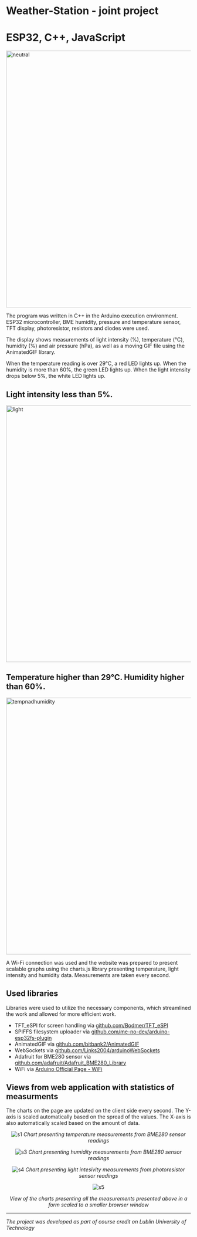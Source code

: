 # Weather-Station - joint project
# ESP32, C++, JavaScript

<img src="images/IMG_20240610_123827.png" alt="neutral" width="700">

The program was written in C++ in the Arduino execution environment. ESP32 microcontroller, BME humidity, pressure and temperature sensor, TFT display, photoresistor, resistors and diodes were used.

The display shows measurements of light intensity (%), temperature (°C), humidity (%) and air pressure (hPa), as well as a moving GIF file using the AnimatedGIF library. 

When the temperature reading is over 29°C, a red LED lights up. When the humidity is more than 60%, the green LED lights up. When the light intensity drops below 5%, the white LED lights up.

## Light intensity less than 5%.

<img src="images/IMG_20240610_123910.jpg" alt="light" width="700">

## Temperature higher than 29°C. Humidity higher than 60%.

<img src="images/IMG_20240610_123937.jpg" alt="tempnadhumidity" width="700">

A Wi-Fi connection was used and the website was prepared to present scalable graphs using the charts.js library presenting temperature, light intensity and humidity data. Measurements are taken every second.


## Used libraries
<p align='justify'>
  Libraries were used to utilize the necessary components, which streamlined the work and allowed for more efficient work.
</p>
<ul>
  <li>TFT_eSPI for screen handling via <a href="https://github.com/Bodmer/TFT_eSPI">github.com/Bodmer/TFT_eSPI<a></li>
  <li>SPIFFS filesystem uploader via <a href="https://github.com/me-no-dev/arduino-esp32fs-plugin/releases/latest">github.com/me-no-dev/arduino-esp32fs-plugin<a></li>
  <li>AnimatedGIF via <a href="https://github.com/bitbank2/AnimatedGIF">github.com/bitbank2/AnimatedGIF<a></li>
  <li>WebSockets via <a href="https://github.com/Links2004/arduinoWebSockets">github.com/Links2004/arduinoWebSockets<a></li>
  <li>Adafruit for BME280 sensor via <a href="https://github.com/adafruit/Adafruit_BME280_Library">github.com/adafruit/Adafruit_BME280_Library<a></li>
  <li>WiFi via <a href="https://www.arduino.cc/reference/en/libraries/wifi/">Arduino Official Page - WiFi<a></li>
</ul>

## Views from web application with statistics of measurments

<p align="justify">
  The charts on the page are updated on the client side every second.
  The&nbsp;Y-axis is scaled automatically based on the spread of the values. The&nbsp;X-axis is also automatically scaled based on the amount of data.
</p>

<div align="center">
  
  ![s1](https://github.com/patrycja-kwasniewska/WeatherStation/assets/84547266/28f2b97a-bd51-41c7-8472-88d504c696f2)
  <i>Chart presenting temperature measurements from BME280 sensor readings</i>
  
  ![s3](https://github.com/patrycja-kwasniewska/WeatherStation/assets/84547266/d2300a32-aa72-4762-a689-4133c7fa5e89)
  <i>Chart presenting humidity measurements from BME280 sensor readings</i>
  
  ![s4](https://github.com/patrycja-kwasniewska/WeatherStation/assets/84547266/719d5972-71dc-4820-96dd-669bc94c9363)
  <i>Chart presenting light intesivity measurements from photoresistor sensor readings</i>
  
  ![s5](https://github.com/patrycja-kwasniewska/WeatherStation/assets/84547266/6a1e85b7-3acb-4c7b-b279-28b2977e1238)
  
  <i>View of the charts presenting all the measurements presented above in a form scaled to a smaller browser window</i>
  
</div>

<hr>
<p><i>The project was developed as part of course credit on Lublin University of Technology</i></p>
